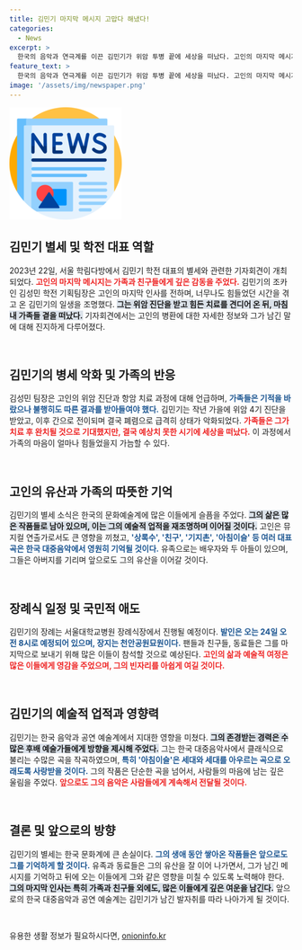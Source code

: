 ```yaml
---
title: 김민기 마지막 메시지 고맙다 해냈다!
categories:
  - News
excerpt: >
  한국의 음악과 연극계를 이끈 김민기가 위암 투병 끝에 세상을 떠났다. 고인의 마지막 메시지에서 느껴지는 깊은 감동! 그가 남긴 음악과 유산은 여전히 우리 곁에 남아있습니다.
feature_text: >
  한국의 음악과 연극계를 이끈 김민기가 위암 투병 끝에 세상을 떠났다. 고인의 마지막 메시지에서 느껴지는 깊은 감동! 그가 남긴 음악과 유산은 여전히 우리 곁에 남아있습니다.
image: '/assets/img/newspaper.png'
---
```


<p><img src="/assets/img/newspaper.png" alt="kimp 속보" /></p>

<h2 data-ke-size="size26">김민기 별세 및 학전 대표 역할</h2>

<p data-ke-size="size16">2023년 22일, 서울 학림다방에서 김민기 학전 대표의 별세와 관련한 기자회견이 개최되었다. <b><span style="color: #ee2323;">고인의 마지막 메시지는 가족과 친구들에게 깊은 감동을 주었다.</span></b> 김민기의 조카인 김성민 학전 기획팀장은 고인의 마지막 인사를 전하며, 너무나도 힘들었던 시간을 겪고 온 김민기의 일생을 조명했다. <b><span style="background-color: #21538527;">그는 위암 진단을 받고 힘든 치료를 견디어 온 뒤, 마침내 가족들 곁을 떠났다.</span></b> 기자회견에서는 고인의 병환에 대한 자세한 정보와 그가 남긴 말에 대해 진지하게 다루어졌다.</p>

<p data-ke-size="size16">&nbsp;</p>

<h2 data-ke-size="size26">김민기의 병세 악화 및 가족의 반응</h2>

<p data-ke-size="size16">김성민 팀장은 고인의 위암 진단과 항암 치료 과정에 대해 언급하며, <b><span style="color: #1a5490;">가족들은 기적을 바랐으나 불행히도 따른 결과를 받아들여야 했다.</span></b> 김민기는 작년 가을에 위암 4기 진단을 받았고, 이후 간으로 전이되며 결국 폐렴으로 급격히 상태가 악화되었다. <b><span style="color: #ee2323;">가족들은 그가 치료 후 완치될 것으로 기대했지만, 결국 예상치 못한 시기에 세상을 떠났다.</span></b> 이 과정에서 가족의 마음이 얼마나 힘들었을지 가늠할 수 있다.</p>

<p data-ke-size="size16">&nbsp;</p>

<h2 data-ke-size="size26">고인의 유산과 가족의 따뜻한 기억</h2>

<p data-ke-size="size16">김민기의 별세 소식은 한국의 문화예술계에 많은 이들에게 슬픔을 주었다. <b><span style="background-color: #21538527;">그의 삶은 많은 작품들로 남아 있으며, 이는 그의 예술적 업적을 재조명하며 이어질 것이다.</span></b> 고인은 뮤지컬 연출가로서도 큰 영향을 끼쳤고, <b><span style="color: #1a5490;">'상록수', '친구', '기지촌', '아침이슬' 등 여러 대표곡은 한국 대중음악에서 영원히 기억될 것이다.</span></b> 유족으로는 배우자와 두 아들이 있으며, 그들은 아버지를 기리며 앞으로도 그의 유산을 이어갈 것이다.</p>

<p data-ke-size="size16">&nbsp;</p>

<h2 data-ke-size="size26">장례식 일정 및 국민적 애도</h2>

<p data-ke-size="size16">김민기의 장례는 서울대학교병원 장례식장에서 진행될 예정이다. <b><span style="color: #1a5490;">발인은 오는 24일 오전 8시로 예정되어 있으며, 장지는 천안공원묘원이다.</span></b> 팬들과 친구들, 동료들은 그를 마지막으로 보내기 위해 많은 이들이 참석할 것으로 예상된다. <b><span style="color: #ee2323;">고인의 삶과 예술적 여정은 많은 이들에게 영감을 주었으며, 그의 빈자리를 아쉽게 여길 것이다.</span></b></p>

<p data-ke-size="size16">&nbsp;</p>

<h2 data-ke-size="size26">김민기의 예술적 업적과 영향력</h2>

<p data-ke-size="size16">김민기는 한국 음악과 공연 예술계에서 지대한 영향을 미쳤다. <b><span style="background-color: #21538527;">그의 존경받는 경력은 수많은 후배 예술가들에게 방향을 제시해 주었다.</span></b> 그는 한국 대중음악사에서 클래식으로 불리는 수많은 곡을 작곡하였으며, <b><span style="color: #1a5490;">특히 '아침이슬'은 세대와 세대를 아우르는 곡으로 오래도록 사랑받을 것이다.</span></b> 그의 작품은 단순한 곡을 넘어서, 사람들의 마음에 남는 깊은 울림을 주었다. <b><span style="color: #ee2323;">앞으로도 그의 음악은 사람들에게 계속해서 전달될 것이다.</span></b></p>

<p data-ke-size="size16">&nbsp;</p>

<h2 data-ke-size="size26">결론 및 앞으로의 방향</h2>

<p data-ke-size="size16">김민기의 별세는 한국 문화계에 큰 손실이다. <b><span style="color: #1a5490;">그의 생애 동안 쌓아온 작품들은 앞으로도 그를 기억하게 할 것이다.</span></b> 유족과 동료들은 그의 유산을 잘 이어 나가면서, 그가 남긴 메시지를 기억하고 뒤에 오는 이들에게 그와 같은 영향을 미칠 수 있도록 노력해야 한다. <b><span style="background-color: #21538527;">그의 마지막 인사는 특히 가족과 친구들 외에도, 많은 이들에게 깊은 여운을 남긴다.</span></b> 앞으로의 한국 대중음악과 공연 예술계는 김민기가 남긴 발자취를 따라 나아가게 될 것이다.</p>

<p data-ke-size="size16">&nbsp;</p>
유용한 생활 정보가 필요하시다면, <a href="https://onioninfo.kr" rel="dofollow">onioninfo.kr</a>


